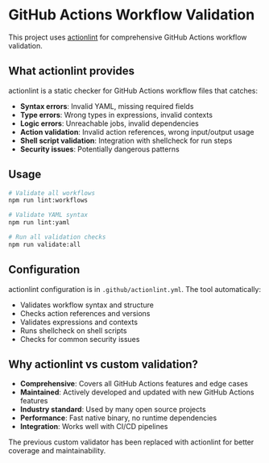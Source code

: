 # GitHub Actions Workflow Validation

This project uses [actionlint](https://github.com/rhymond/actionlint) for comprehensive GitHub Actions workflow validation.

## What actionlint provides

actionlint is a static checker for GitHub Actions workflow files that catches:

- **Syntax errors**: Invalid YAML, missing required fields
- **Type errors**: Wrong types in expressions, invalid contexts
- **Logic errors**: Unreachable jobs, invalid dependencies
- **Action validation**: Invalid action references, wrong input/output usage  
- **Shell script validation**: Integration with shellcheck for run steps
- **Security issues**: Potentially dangerous patterns

## Usage

```bash
# Validate all workflows
npm run lint:workflows

# Validate YAML syntax
npm run lint:yaml

# Run all validation checks
npm run validate:all
```

## Configuration

actionlint configuration is in `.github/actionlint.yml`. The tool automatically:

- Validates workflow syntax and structure
- Checks action references and versions
- Validates expressions and contexts
- Runs shellcheck on shell scripts
- Checks for common security issues

## Why actionlint vs custom validation?

- **Comprehensive**: Covers all GitHub Actions features and edge cases
- **Maintained**: Actively developed and updated with new GitHub Actions features
- **Industry standard**: Used by many open source projects
- **Performance**: Fast native binary, no runtime dependencies
- **Integration**: Works well with CI/CD pipelines

The previous custom validator has been replaced with actionlint for better coverage and maintainability.